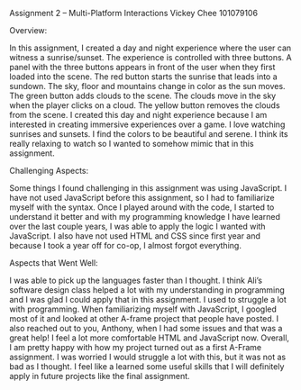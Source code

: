 Assignment 2 – Multi-Platform Interactions
Vickey Chee
101079106

Overview:

In this assignment, I created a day and night experience where the user can witness a sunrise/sunset. The experience is controlled with three buttons. A panel with the three buttons appears in front of the user when they first loaded into the scene. The red button starts the sunrise that leads into a sundown. The sky, floor and mountains change in color as the sun moves. The green button adds clouds to the scene. The clouds move in the sky when the player clicks on a cloud. The yellow button removes the clouds from the scene.
I created this day and night experience because I am interested in creating immersive experiences over a game. I love watching sunrises and sunsets. I find the colors to be beautiful and serene. I think its really relaxing to watch so I wanted to somehow mimic that in this assignment.  

Challenging Aspects:

Some things I found challenging in this assignment was using JavaScript. I have not used JavaScript before this assignment, so I had to familiarize myself with the syntax. Once I played around with the code, I started to understand it better and with my programming knowledge I have learned over the last couple years, I was able to apply the logic I wanted with JavaScript. I also have not used HTML and CSS since first year and because I took a year off for co-op, I almost forgot everything.

Aspects that Went Well:

I was able to pick up the languages faster than I thought. I think Ali’s software design class helped a lot with my understanding in programming and I was glad I could apply that in this assignment. I used to struggle a lot with programming. When familiarizing myself with JavaScript, I googled most of it and looked at other A-frame project that people have posted. I also reached out to you, Anthony, when I had some issues and that was a great help! I feel a lot more comfortable HTML and JavaScript now.
Overall, I am pretty happy with how my project turned out as a first A-Frame assignment. I was worried I would struggle a lot with this, but it was not as bad as I thought. I feel like a learned some useful skills that I will definitely apply in future projects like the final assignment. 

